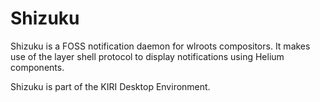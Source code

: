 # Shizuku

Shizuku is a FOSS notification daemon for wlroots compositors.
It makes use of the layer shell protocol to display notifications using Helium components.

Shizuku is part of the KIRI Desktop Environment.
